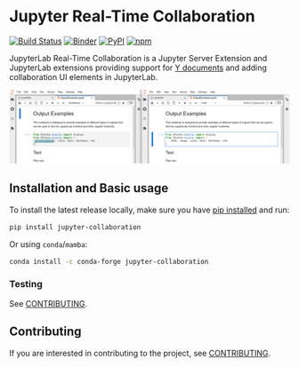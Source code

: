 # Jupyter Real-Time Collaboration

[![Build Status](https://github.com/jupyterlab/jupyter_collaboration/actions/workflows/test.yml/badge.svg?query=branch%3Amain++)](https://github.com/jupyterlab/jupyter_collaboration/actions?query=branch%3Amain++)
[![Binder](https://mybinder.org/badge_logo.svg)](https://mybinder.org/v2/gh/jupyterlab/jupyter_collaboration/main)
[![PyPI](https://img.shields.io/pypi/v/jupyter-collaboration)](https://pypi.org/project/jupyter-collaboration)
[![npm](https://img.shields.io/npm/v/@jupyter/collaboration-extension)](https://www.npmjs.com/package/@jupyter/collaboration-extension)

JupyterLab Real-Time Collaboration is a Jupyter Server Extension and JupyterLab extensions providing support for [Y documents](https://github.com/jupyter-server/jupyter_ydoc) and adding collaboration UI elements in JupyterLab.

![Real-Time Collaboration Demonstration](./docs/source/images/rtc_shared_cursors.png)

## Installation and Basic usage

To install the latest release locally, make sure you have
[pip installed](https://pip.readthedocs.io/en/stable/installing/) and run:

```bash
pip install jupyter-collaboration
```

Or using ``conda``/``mamba``:

```bash
conda install -c conda-forge jupyter-collaboration
```

### Testing

See [CONTRIBUTING](./docs/source/developer/contributing.rst#running-tests).

## Contributing

If you are interested in contributing to the project, see [CONTRIBUTING](./docs/source/developer/contributing.rst).
